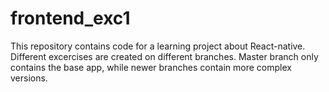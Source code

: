 # frontend_exc1

This repository contains code for a learning project about React-native. Different excercises are created on different branches. Master branch only contains the base app, while newer branches contain more complex versions.
